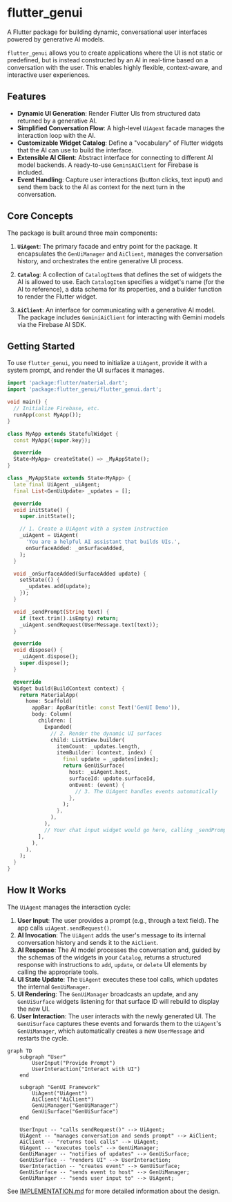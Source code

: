 # flutter_genui

A Flutter package for building dynamic, conversational user interfaces powered by generative AI models.

`flutter_genui` allows you to create applications where the UI is not static or predefined, but is instead constructed by an AI in real-time based on a conversation with the user. This enables highly flexible, context-aware, and interactive user experiences.

## Features

- **Dynamic UI Generation**: Render Flutter UIs from structured data returned by a generative AI.
- **Simplified Conversation Flow**: A high-level `UiAgent` facade manages the interaction loop with the AI.
- **Customizable Widget Catalog**: Define a "vocabulary" of Flutter widgets that the AI can use to build the interface.
- **Extensible AI Client**: Abstract interface for connecting to different AI model backends. A ready-to-use `GeminiAiClient` for Firebase is included.
- **Event Handling**: Capture user interactions (button clicks, text input) and send them back to the AI as context for the next turn in the conversation.

## Core Concepts

The package is built around three main components:

1. **`UiAgent`**: The primary facade and entry point for the package. It encapsulates the `GenUiManager` and `AiClient`, manages the conversation history, and orchestrates the entire generative UI process.

2. **`Catalog`**: A collection of `CatalogItem`s that defines the set of widgets the AI is allowed to use. Each `CatalogItem` specifies a widget's name (for the AI to reference), a data schema for its properties, and a builder function to render the Flutter widget.

3. **`AiClient`**: An interface for communicating with a generative AI model. The package includes `GeminiAiClient` for interacting with Gemini models via the Firebase AI SDK.

## Getting Started

To use `flutter_genui`, you need to initialize a `UiAgent`, provide it with a system prompt, and render the UI surfaces it manages.

```dart
import 'package:flutter/material.dart';
import 'package:flutter_genui/flutter_genui.dart';

void main() {
  // Initialize Firebase, etc.
  runApp(const MyApp());
}

class MyApp extends StatefulWidget {
  const MyApp({super.key});

  @override
  State<MyApp> createState() => _MyAppState();
}

class _MyAppState extends State<MyApp> {
  late final UiAgent _uiAgent;
  final List<GenUiUpdate> _updates = [];

  @override
  void initState() {
    super.initState();

    // 1. Create a UiAgent with a system instruction
    _uiAgent = UiAgent(
      'You are a helpful AI assistant that builds UIs.',
      onSurfaceAdded: _onSurfaceAdded,
    );
  }

  void _onSurfaceAdded(SurfaceAdded update) {
    setState(() {
      _updates.add(update);
    });
  }

  void _sendPrompt(String text) {
    if (text.trim().isEmpty) return;
    _uiAgent.sendRequest(UserMessage.text(text));
  }

  @override
  void dispose() {
    _uiAgent.dispose();
    super.dispose();
  }

  @override
  Widget build(BuildContext context) {
    return MaterialApp(
      home: Scaffold(
        appBar: AppBar(title: const Text('GenUI Demo')),
        body: Column(
          children: [
            Expanded(
              // 2. Render the dynamic UI surfaces
              child: ListView.builder(
                itemCount: _updates.length,
                itemBuilder: (context, index) {
                  final update = _updates[index];
                  return GenUiSurface(
                    host: _uiAgent.host,
                    surfaceId: update.surfaceId,
                    onEvent: (event) {
                      // 3. The UiAgent handles events automatically
                    },
                  );
                },
              ),
            ),
            // Your chat input widget would go here, calling _sendPrompt
          ],
        ),
      ),
    );
  }
}
```

## How It Works

The `UiAgent` manages the interaction cycle:

1. **User Input**: The user provides a prompt (e.g., through a text field). The app calls `uiAgent.sendRequest()`.
2. **AI Invocation**: The `UiAgent` adds the user's message to its internal conversation history and sends it to the `AiClient`.
3. **AI Response**: The AI model processes the conversation and, guided by the schemas of the widgets in your `Catalog`, returns a structured response with instructions to `add`, `update`, or `delete` UI elements by calling the appropriate tools.
4. **UI State Update**: The `UiAgent` executes these tool calls, which updates the internal `GenUiManager`.
5. **UI Rendering**: The `GenUiManager` broadcasts an update, and any `GenUiSurface` widgets listening for that surface ID will rebuild to display the new UI.
6. **User Interaction**: The user interacts with the newly generated UI. The `GenUiSurface` captures these events and forwards them to the `UiAgent`'s `GenUiManager`, which automatically creates a new `UserMessage` and restarts the cycle.

```mermaid
graph TD
    subgraph "User"
        UserInput("Provide Prompt")
        UserInteraction("Interact with UI")
    end

    subgraph "GenUI Framework"
        UiAgent("UiAgent")
        AiClient("AiClient")
        GenUiManager("GenUiManager")
        GenUiSurface("GenUiSurface")
    end

    UserInput -- "calls sendRequest()" --> UiAgent;
    UiAgent -- "manages conversation and sends prompt" --> AiClient;
    AiClient -- "returns tool calls" --> UiAgent;
    UiAgent -- "executes tools" --> GenUiManager;
    GenUiManager -- "notifies of updates" --> GenUiSurface;
    GenUiSurface -- "renders UI" --> UserInteraction;
    UserInteraction -- "creates event" --> GenUiSurface;
    GenUiSurface -- "sends event to host" --> GenUiManager;
    GenUiManager -- "sends user input to" --> UiAgent;
```

See [IMPLEMENTATION.md](./IMPLEMENTATION.md) for more detailed information about the design.
